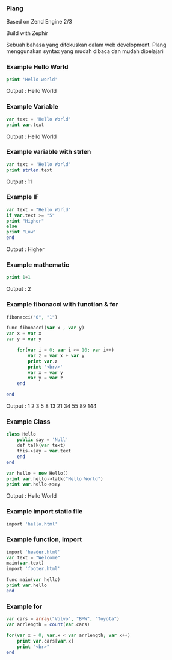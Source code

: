 ### Plang
Based on Zend Engine 2/3

Build with Zephir

Sebuah bahasa yang difokuskan dalam web development. Plang menggunakan syntax yang mudah dibaca dan mudah dipelajari

### Example Hello World
```php
print 'Hello world'
```
Output : Hello World

### Example Variable

```php
var text = 'Hello World'
print var.text
```
Output : Hello World

### Example variable with strlen
```php
var text = 'Hello World'
print strlen.text
```
Output : 11

### Example IF

```php
var text = "Hello World"
if var.text >= "5"
print "Higher"
else
print "Low"
end
```
Output : Higher

### Example mathematic
```php
print 1+1
```
Output : 2

### Example fibonacci with function & for

```php
fibonacci("0", "1")

func fibonacci(var x , var y)
var x = var x
var y = var y

    for(var i = 0; var i <= 10; var i++)
        var z = var x + var y
        print var.z
        print '<br/>'
        var x = var y    
        var y = var z     
    end

end
```

Output :
1
2
3
5
8
13
21
34
55
89
144

### Example Class
```php
class Hello
    public say = 'Null'
    def talk(var text)
    this->say = var.text
    end
end

var hello = new Hello()
print var.hello->talk("Hello World")
print var.hello->say
```
Output : Hello World

### Example import static file
```php
import 'hello.html'
```
### Example function, import
```php
import 'header.html'
var text = "Welcome"
main(var.text)
import 'footer.html'

func main(var hello)
print var.hello
end
```
### Example for
```php
var cars = array("Volvo", "BMW", "Toyota")
var arrlength = count(var.cars)

for(var x = 0; var.x < var arrlength; var x++)
    print var.cars[var.x]
    print "<br>"
end
```
